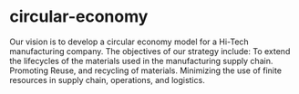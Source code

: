 # circular-economy
Our vision is to develop a circular economy model for a Hi-Tech manufacturing company. The objectives of our strategy include: To extend the lifecycles of the materials used in the manufacturing supply chain.  Promoting Reuse, and recycling of materials.  Minimizing the use of finite resources in supply chain, operations, and logistics.
